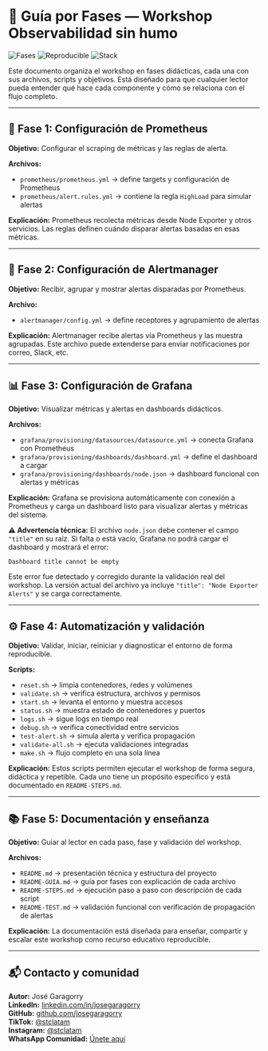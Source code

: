 # 🧭 Guía por Fases — Workshop Observabilidad sin humo

![Fases](https://img.shields.io/badge/Fases-5%20did%C3%A1cticas-blue)
![Reproducible](https://img.shields.io/badge/Reproducible-100%25-green)
![Stack](https://img.shields.io/badge/Stack-Prometheus%20%7C%20Grafana%20%7C%20Alertmanager-yellow)

Este documento organiza el workshop en fases didácticas, cada una con sus archivos, scripts y objetivos. Está diseñado para que cualquier lector pueda entender qué hace cada componente y cómo se relaciona con el flujo completo.

---

## 🔧 Fase 1: Configuración de Prometheus

**Objetivo:** Configurar el scraping de métricas y las reglas de alerta.

**Archivos:**
- `prometheus/prometheus.yml` → define targets y configuración de Prometheus
- `prometheus/alert.rules.yml` → contiene la regla `HighLoad` para simular alertas

**Explicación:**
Prometheus recolecta métricas desde Node Exporter y otros servicios. Las reglas definen cuándo disparar alertas basadas en esas métricas.

---

## 📣 Fase 2: Configuración de Alertmanager

**Objetivo:** Recibir, agrupar y mostrar alertas disparadas por Prometheus.

**Archivo:**
- `alertmanager/config.yml` → define receptores y agrupamiento de alertas

**Explicación:**
Alertmanager recibe alertas vía Prometheus y las muestra agrupadas. Este archivo puede extenderse para enviar notificaciones por correo, Slack, etc.

---

## 📊 Fase 3: Configuración de Grafana

**Objetivo:** Visualizar métricas y alertas en dashboards didácticos.

**Archivos:**
- `grafana/provisioning/datasources/datasource.yml` → conecta Grafana con Prometheus
- `grafana/provisioning/dashboards/dashboard.yml` → define el dashboard a cargar
- `grafana/provisioning/dashboards/node.json` → dashboard funcional con alertas y métricas

**Explicación:**
Grafana se provisiona automáticamente con conexión a Prometheus y carga un dashboard listo para visualizar alertas y métricas del sistema.

**⚠️ Advertencia técnica:**
El archivo `node.json` debe contener el campo `"title"` en su raíz. Si falta o está vacío, Grafana no podrá cargar el dashboard y mostrará el error:

```
Dashboard title cannot be empty
```

Este error fue detectado y corregido durante la validación real del workshop. La versión actual del archivo ya incluye `"title": "Node Exporter Alerts"` y se carga correctamente.

---

## ⚙️ Fase 4: Automatización y validación

**Objetivo:** Validar, iniciar, reiniciar y diagnosticar el entorno de forma reproducible.

**Scripts:**
- `reset.sh` → limpia contenedores, redes y volúmenes
- `validate.sh` → verifica estructura, archivos y permisos
- `start.sh` → levanta el entorno y muestra accesos
- `status.sh` → muestra estado de contenedores y puertos
- `logs.sh` → sigue logs en tiempo real
- `debug.sh` → verifica conectividad entre servicios
- `test-alert.sh` → simula alerta y verifica propagación
- `validate-all.sh` → ejecuta validaciones integradas
- `make.sh` → flujo completo en una sola línea

**Explicación:**
Estos scripts permiten ejecutar el workshop de forma segura, didáctica y repetible. Cada uno tiene un propósito específico y está documentado en `README-STEPS.md`.

---

## 📚 Fase 5: Documentación y enseñanza

**Objetivo:** Guiar al lector en cada paso, fase y validación del workshop.

**Archivos:**
- `README.md` → presentación técnica y estructura del proyecto
- `README-GUIA.md` → guía por fases con explicación de cada archivo
- `README-STEPS.md` → ejecución paso a paso con descripción de cada script
- `README-TEST.md` → validación funcional con verificación de propagación de alertas

**Explicación:**
La documentación está diseñada para enseñar, compartir y escalar este workshop como recurso educativo reproducible.

---

## 📬 Contacto y comunidad

**Autor:** José Garagorry  
**LinkedIn:** [linkedin.com/in/josegaragorry](https://linkedin.com/in/josegaragorry)  
**GitHub:** [github.com/josegaragorry](https://github.com/josegaragorry)  
**TikTok:** [@stclatam](https://www.tiktok.com/@stclatam)  
**Instagram:** [@stclatam](https://www.instagram.com/stclatam)  
**WhatsApp Comunidad:** [Únete aquí](https://chat.whatsapp.com/BXvYJvYqvJH2gJZpXxYxYx)

